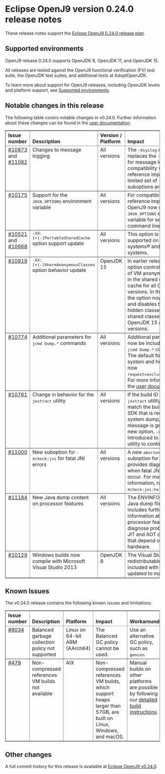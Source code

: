 <!--
* Copyright (c) 2020, 2021 IBM Corp. and others
*
* This program and the accompanying materials are made
* available under the terms of the Eclipse Public License 2.0
* which accompanies this distribution and is available at
* https://www.eclipse.org/legal/epl-2.0/ or the Apache
* License, Version 2.0 which accompanies this distribution and
* is available at https://www.apache.org/licenses/LICENSE-2.0.
*
* This Source Code may also be made available under the
* following Secondary Licenses when the conditions for such
* availability set forth in the Eclipse Public License, v. 2.0
* are satisfied: GNU General Public License, version 2 with
* the GNU Classpath Exception [1] and GNU General Public
* License, version 2 with the OpenJDK Assembly Exception [2].
*
* [1] https://www.gnu.org/software/classpath/license.html
* [2] https://openjdk.org/legal/assembly-exception.html
*
* SPDX-License-Identifier: EPL-2.0 OR Apache-2.0 OR GPL-2.0 WITH
* Classpath-exception-2.0 OR LicenseRef-GPL-2.0 WITH Assembly-exception
-->

# Eclipse OpenJ9 version 0.24.0 release notes

These release notes support the [Eclipse OpenJ9 0.24.0 release plan](https://projects.eclipse.org/projects/technology.openj9/releases/0.24.0/plan).

## Supported environments

OpenJ9 release 0.24.0 supports OpenJDK 8, OpenJDK 11, and OpenJDK 15.

All releases are tested against the OpenJ9 functional verification (FV) test suite, the OpenJDK test suites, and additional tests at AdoptOpenJDK.

To learn more about support for OpenJ9 releases, including OpenJDK levels and platform support, see [Supported environments](https://eclipse.org/openj9/docs/openj9_support/index.html).


## Notable changes in this release

The following table covers notable changes in v0.24.0. Further information about these changes can be found in the [user documentation](https://www.eclipse.org/openj9/docs/version0.24/).

<table cellpadding="4" cellspacing="0" summary="" width="100%" rules="all" frame="border" border="1"><thead align="left">
<tr valign="bottom">
<th valign="bottom">Issue number</th>
<th valign="bottom">Description</th>
<th valign="bottom">Version / Platform</th>
<th valign="bottom">Impact</th>
</tr>
</thead>
<tbody>

<tr><td valign="top">
<a href="https://github.com/eclipse-openj9/openj9/pull/10873">#10873</a> and <a href="https://github.com/eclipse-openj9/openj9/pull/11082">#11082</a></td>
<td valign="top">Changes to message logging</td>
<td valign="top">All versions</td>
<td valign="top">The <tt>-Xsyslog</tt> option replaces the <tt>-Xlog</tt> option for message logging. For compatibility with the reference implementation a limited set of <tt>-Xlog</tt> suboptions are supported.</td>
</tr>

<tr><td valign="top"><a href="https://github.com/eclipse-openj9/openj9/pull/10175">#10175</a></td>
<td valign="top">Support for the <tt>JAVA_OPTIONS</tt> environment variable</td>
<td valign="top">All versions</td>
<td valign="top">For compatibility with the reference implementation, OpenJ9 now supports the <tt>JAVA_OPTIONS</tt> environment variable for setting command line options.</td>
</tr>

<tr><td valign="top"><a href="https://github.com/eclipse-openj9/openj9/pull/10521">#10521</a> and <a href="https://github.com/eclipse-openj9/openj9/pull/10668">#10668</a></td>
<td valign="top"><tt>-XX:[+|-]PortableSharedCache</tt> option support update
</td>
<td valign="top">All versions</td>
<td valign="top">This option is now supported on IBM Z systems&reg; and POWER&reg; systems.</td>
</tr>

<tr><td valign="top"><a href="https://github.com/eclipse-openj9/openj9/issues/10819">#10819</a></td>
<td valign="top"><tt>-XX:[+|-]ShareAnonymousClasses</tt> option behavior update</td>
<td valign="top">OpenJDK 15</td>
<td valign="top">In earlier releases, this option controls the storage of VM anonymous classes in the shared classes cache for all OpenJDK versions. In this release, the option now enables and disables the storage of hidden classes in the shared classes cache on OpenJDK 15 and later versions.</td>
</tr>

<tr><td valign="top"><a href="https://github.com/eclipse-openj9/openj9/issues/10774">#10774</a></td>
<td valign="top">Additional parameters for <tt>jcmd Dump.*</tt> commands</td>
<td valign="top">All versions</td>
<td valign="top">Additional parameters can now be included for the <tt>jcmd Dump.*</tt> commands. The default for both system and heap dumps is now <tt>request=exclusive+prepwalk</tt>. For more information, see the <a href="https://www.eclipse.org/openj9/docs/version0.24/"> user documentation</a>.</td>
</tr>

<tr><td valign="top"><a href="https://github.com/eclipse-openj9/openj9/issues/10761">#10761</a></td>
<td valign="top">Change in behavior for the <tt>jextract</tt> utility</td>
<td valign="top">All versions</td>
<td valign="top">If the build ID of the <tt>jextract</tt> utility does not match the build ID of the SDK that is recorded in the system dump, an exception message is generated. A new option, <tt>-r</tt>, is introduced to force the utility to continue. </td>
</tr>

<tr><td valign="top"><a href="https://github.com/eclipse-openj9/openj9/issues/11000">#11000</a></td>
<td valign="top">New suboption for <tt>-Xcheck:jni</tt> for fatal JNI errors</td>
<td valign="top">All versions</td>
<td valign="top">A new <tt>abortonerror</tt> suboption for <tt>-Xcheck:jni</tt> provides diagnostic data when fatal JNI errors occur. For more information, run <tt>-Xcheck:jni:help</tt>. </td>
</tr>

<tr><td valign="top"><a href="https://github.com/eclipse-openj9/openj9/issues/11184">#11184</a></td>
<td valign="top">New Java dump content on processor features</td>
<td valign="top">All versions</td>
<td valign="top">The ENVINFO section of a Java dump file now includes further information about processor features to help diagnose problems with JIT and AOT compilations that depend on underlying hardware. </td>
</tr>

<tr><td valign="top"><a href="https://github.com/eclipse-openj9/openj9/issues/10129">#10129</a></td>
<td valign="top">Windows builds now compile with Microsoft Visual Studio 2013</td>
<td valign="top">OpenJDK 8</td>
<td valign="top">The Visual Studio redistributable files included with the build are updated to match. </td>
</tr>

</table>


## Known Issues

The v0.24.0 release contains the following known issues and limitations:

<table cellpadding="4" cellspacing="0" summary="" width="100%" rules="all" frame="border" border="1">
<thead align="left">
<tr valign="bottom">
<th valign="bottom">Issue number</th>
<th valign="bottom">Description</th>
<th valign="bottom">Platform</th>
<th valign="bottom">Impact</th>
<th valign="bottom">Workaround</th>
</tr>
</thead>
<tbody>

<tr><td valign="top"><a href="https://github.com/eclipse-openj9/openj9/issues/8034">#8034</a></td>
<td valign="top">Balanced garbage collection policy not supported</td>
<td valign="top">Linux on 64-bit ARM (AArch64)</td>
<td valign="top">The Balanced GC policy cannot be used. </td>
<td valign="top">Use an alternative GC policy, such as <tt>gencon</tt>.</td>
</tr>

<tr><td valign="top"><a href="https://github.com/eclipse-openj9/openj9/issues/479">#479</a></td>
<td valign="top">Non-compressed references VM builds not available</td>
<td valign="top">AIX</td>
<td valign="top">Non-compressed references VM builds, which support heaps larger than 57GB, are built on Linux, Windows, and macOS. </td>
<td valign="top">Manual builds on other platforms are possible by following our <a href="https://github.com/eclipse-openj9/openj9/blob/master/buildenv/Build_Instructions_V8.md">detailed build instructions</a>.</td>
</tr>

</tbody>
</table>

## Other changes

A full commit history for this release is available at [Eclipse OpenJ9 v0.24.0](https://github.com/eclipse-openj9/openj9/releases/tag/openj9-0.24.0).
